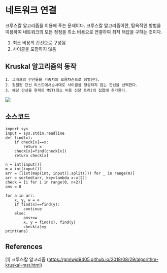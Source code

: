 # 네트워크 연결 

크루스칼 알고리즘을 이용해 푸는 문제이다.
크루스칼 알고리즘이란, 탐욕적인 방법을 이용하여 네트워크의 모든 정점을 최소 비용으로 연결하여 최적 해답을 구하는 것이다.
1) 최소 비용의 간선으로 구성됨
2) 사이클을 포함하지 않음


## Kruskal 알고리즘의 동작 

```
1. 그래프의 간선들을 가중치의 오름차순으로 정렬한다. 
2. 정렬된 간선 리스트에서순서대로 사이클을 형성하지 않는 간선을 선택한다.
3. 해당 간선을 현재의 MST(최소 비용 신장 트리)의 집합에 추가한다.
```
![](https://gmlwjd9405.github.io/images/algorithm-mst/kruskal-example2.png)

## 소스코드

```
import sys
input = sys.stdin.readline
def find(x):
    if check[x]==x:
        return x
    check[x]=find(check[x])
    return check[x]

n = int(input())
m = int(input())
arr = [list(map(int, input().split())) for _ in range(m)]
arr = sorted(arr, key=lambda x:x[2])
check = [i for i in range(0, n+2)]
ans = 0

for a in arr:
    x, y, w = a
    if find(x)==find(y):
        continue
    else:
        ans+=w
        x, y = find(x), find(y)
        check[x]=y
print(ans)
```

## References 

[1] 크루스칼 알고리즘 (https://gmlwjd9405.github.io/2018/08/29/algorithm-kruskal-mst.html)
